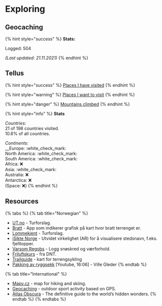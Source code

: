 # Exploring

## Geocaching

{% hint style="success" %}
**Stats:**

Logged: 504

_(Last updated: 21.11.2021)_
{% endhint %}

## Tellus

{% hint style="success" %}
[Places I have visited](https://goo.gl/maps/92spBC7a76opmYhGA)
{% endhint %}

{% hint style="warning" %}
[Places I want to visit](https://goo.gl/maps/4emBJcP2D9rghn5k6)
{% endhint %}

{% hint style="danger" %}
[Mountains climbed](https://goo.gl/maps/rqaEpxg5h5RC7zBD9)
{% endhint %}

{% hint style="info" %}
**Stats**

_Countries:_\
21 of 198 countries visited.\
10.6% of all countries.

_Continents:_\
__Europe: :white\_check\_mark: \
North America: :white\_check\_mark: \
South America: :white\_check\_mark: \
Africa: :x: \
Asia: :white\_check\_mark: \
Australia: :x: \
Antarctica: :x: \
(Space: :x:)
{% endhint %}

## Resources

{% tabs %}
{% tab title="Norwegian" %}
* [UT.no](https://ut.no) - Turforslag.
* [Bratt](https://itunes.apple.com/no/app/bratt/id1121510874) - App som indikerer grafisk på kart hvor bratt terrenget er.
* [Lommekjent](http://www.lommekjent.no) - Turforslag.
* [iSikte Norge](http://appbibliotek.no/isikte-norge/) - Utvidet virkelighet (AR) for å visualisere stedsnavn, f.eks. fjelltopper.
* [Varsom Regobs](https://www.varsom.no/en/news/download-the-varsom-regobs-app/) - Logg snøskred og værforhold.
* [Friluftskurs](https://www.dnt.no/digitale-friluftskurs-/) - fra DNT.
* [Trailguide](https://trailguide.net) - kart for terrengsykling
* [Pakking av ryggsekk](https://www.youtube.com/watch?v=JlhuiVsAEU0) \[Youtube, 16:06] - Ville Gleder
{% endtab %}

{% tab title="International" %}
* [Mapy.cz](https://en.mapy.cz) - map for hiking and skiing.
* [Geocaching](https://www.geocaching.com) - outdoor sport activity based on GPS.
* [Atlas Obscura](https://www.atlasobscura.com) - The definitive guide to the world’s hidden wonders.
{% endtab %}
{% endtabs %}
